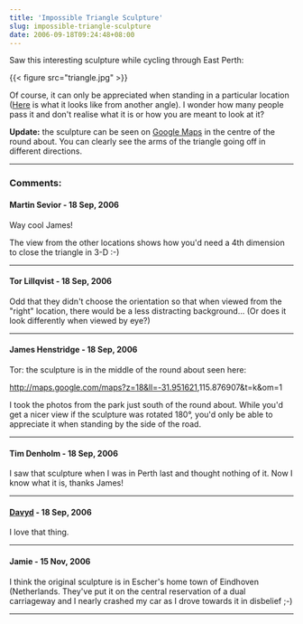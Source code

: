 ```yaml
---
title: 'Impossible Triangle Sculpture'
slug: impossible-triangle-sculpture
date: 2006-09-18T09:24:48+08:00
---
```


Saw this interesting sculpture while cycling through East Perth:

{{< figure src="triangle.jpg" >}}

Of course, it can only be appreciated when standing in a particular
location ([Here](triangle-angle.jpg) is what it looks like from
another angle). I wonder how many people pass it and don\'t realise
what it is or how you are meant to look at it?

**Update:** the sculpture can be seen on [Google
Maps](http://maps.google.com/maps?z=18&ll=-31.951621,115.876907&t=k&om=1)
in the centre of the round about. You can clearly see the arms of the
triangle going off in different directions.

---
### Comments:
#### Martin Sevior - <time datetime="2006-09-18 16:12:17">18 Sep, 2006</time>

Way cool James!

The view from the other locations shows how you\'d need a 4th dimension
to close the triangle in 3-D :-)

---
#### Tor Lillqvist - <time datetime="2006-09-18 16:21:53">18 Sep, 2006</time>

Odd that they didn\'t choose the orientation so that when viewed from
the \"right\" location, there would be a less distracting background\...
(Or does it look differently when viewed by eye?)

---
#### James Henstridge - <time datetime="2006-09-18 16:54:51">18 Sep, 2006</time>

Tor: the sculpture is in the middle of the round about seen here:

<http://maps.google.com/maps?z=18&ll=-31.951621>,115.876907&t=k&om=1

I took the photos from the park just south of the round about. While
you\'d get a nicer view if the sculpture was rotated 180°, you\'d only
be able to appreciate it when standing by the side of the road.

---
#### Tim Denholm - <time datetime="2006-09-18 19:53:24">18 Sep, 2006</time>

I saw that sculpture when I was in Perth last and thought nothing of it.
Now I know what it is, thanks James!

---
#### [Davyd](http://www.davyd.id.au/) - <time datetime="2006-09-18 22:37:33">18 Sep, 2006</time>

I love that thing.

---
#### Jamie - <time datetime="2006-11-15 02:45:43">15 Nov, 2006</time>

I think the original sculpture is in Escher\'s home town of Eindhoven
(Netherlands. They\'ve put it on the central reservation of a dual
carriageway and I nearly crashed my car as I drove towards it in
disbelief ;-)

---
